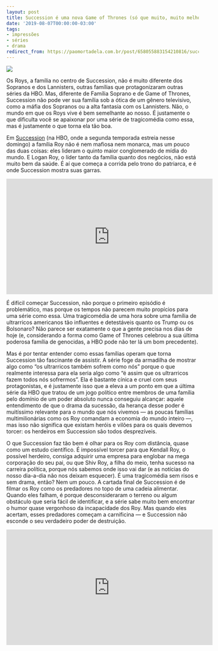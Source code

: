 ```yaml
---
layout: post
title: Succession é uma nova Game of Thrones (só que muito, muito melhor)
date: '2019-08-07T00:00:00-03:00'
tags:
- impressões
- séries
- drama
redirect_from: https://paomortadela.com.br/post/658055883154210816/succession-%C3%A9-uma-nova-game-of-thrones-s%C3%B3-que
---
```

![](https://64.media.tumblr.com/04e6d3ab71dfb1386c973ae798ad89aa/04b34c9b62c87cc6-25/s540x810/eda2f1de14c7ff8d12cf9cafa3f85b4a36660289.png)

Os Roys, a família no centro de Succession, não é muito diferente dos Sopranos e dos Lannisters, outras famílias que protagonizaram outras séries da HBO. Mas, diferente de Família Soprano e de Game of Thrones, Succession não pode ver sua família sob a ótica de um gênero televisivo, como a máfia dos Sopranos ou a alta fantasia com os Lannisters. Não, o mundo em que os Roys vive é bem semelhante ao nosso. É justamente o que dificulta você se apaixonar por uma série de tragicomédia como essa, mas é justamente o que torna ela tão boa.

Em [Succession](https://www.hbogo.com.br/seriesOverview/f6b29208-66ad-11e8-80f8-0050569a010f/2) (na HBO, onde a segunda temporada estreia nesse domingo) a família Roy não é nem mafiosa nem monarca, mas um pouco das duas coisas: eles lideram o quinto maior conglomerado de mídia do mundo. E Logan Roy, o líder tanto da família quanto dos negócios, não está muito bem da saúde. É aí que começa a corrida pelo trono do patriarca, e é onde Succession mostra suas garras.

<iframe id="youtube_iframe" src="https://www.youtube.com/embed/OzYxJV_rmE8?feature=oembed&amp;enablejsapi=1&amp;origin=https://safe.txmblr.com&amp;wmode=opaque" allow="accelerometer; autoplay; clipboard-write; encrypted-media; gyroscope; picture-in-picture" allowfullscreen="" width="540" height="303" frameborder="0"></iframe>

É difícil começar Succession, não porque o primeiro episódio é problemático, mas porque os tempos não parecem muito propícios para uma série como essa. Uma tragicomédia de uma hora sobre uma família de ultrarricos americanos tão influentes e detestáveis quanto os Trump ou os Bolsonaro? Não parece ser exatamente o que a gente precisa nos dias de hoje (e, considerando a forma como Game of Thrones celebrou a sua última poderosa família de genocidas, a HBO pode não ter lá um bom precedente).

Mas é por tentar entender como essas famílias operam que torna Succession tão fascinante de assistir. A série foge da armadilha de mostrar algo como “os ultrarricos também sofrem como nós” porque o que realmente interessa para ela seria algo como “é assim que os ultrarricos fazem todos nós sofrermos”. Ela é bastante cínica e cruel com seus protagonistas, e é justamente isso que a eleva a um ponto em que a última série da HBO que tratou de um jogo político entre membros de uma família pelo domínio de um poder absoluto nunca conseguiu alcançar: aquele entendimento de que o drama da sucessão, da herança desse poder é muitíssimo relevante para o mundo que nós vivemos — as poucas famílias multimilionárias como os Roy comandam a economia do mundo inteiro —, mas isso não significa que existam heróis e vilões para os quais devemos torcer: os herdeiros em Succession são todos desprezíveis.

O que Succession faz tão bem é olhar para os Roy com distância, quase como um estudo científico. É impossível torcer para que Kendall Roy, o possível herdeiro, consiga adquirir uma empresa para englobar na mega corporação do seu pai, ou que Shiv Roy, a filha do meio, tenha sucesso na carreira política, porque nós sabemos onde isso vai dar (e as notícias do nosso dia-a-dia não nos deixam esquecer). É uma tragicomédia sem risos e sem drama, então? Nem um pouco. A cartada final de Succession é de filmar os Roy como os predadores no topo de uma cadeia alimentar. Quando eles falham, é porque desconsideraram o terreno ou algum obstáculo que seria fácil de identificar, e a série sabe muito bem encontrar o humor quase vergonhoso da incapacidade dos Roy. Mas quando eles acertam, esses predadores começam a carnificina — e Succession não esconde o seu verdadeiro poder de destruição.

<iframe id="youtube_iframe" src="https://www.youtube.com/embed/ISt0H9tUOAw?feature=oembed&amp;enablejsapi=1&amp;origin=https://safe.txmblr.com&amp;wmode=opaque" allow="accelerometer; autoplay; clipboard-write; encrypted-media; gyroscope; picture-in-picture" allowfullscreen="" width="540" height="303" frameborder="0"></iframe>
